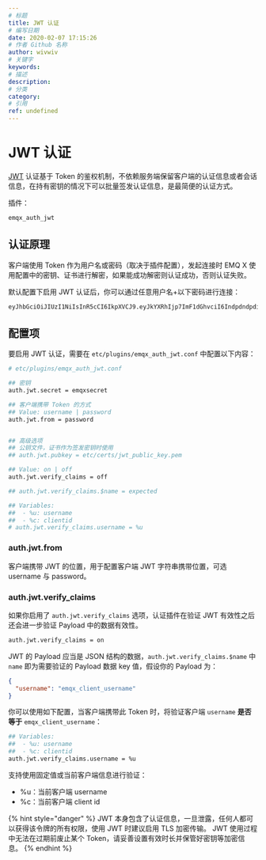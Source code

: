 ```yaml
---
# 标题
title: JWT 认证
# 编写日期
date: 2020-02-07 17:15:26
# 作者 Github 名称
author: wivwiv
# 关键字
keywords:
# 描述
description:
# 分类
category: 
# 引用
ref: undefined
---
```


# JWT 认证

[JWT](https://jwt.io/) 认证基于 Token 的鉴权机制，不依赖服务端保留客户端的认证信息或者会话信息，在持有密钥的情况下可以批量签发认证信息，是最简便的认证方式。

插件：

```bash
emqx_auth_jwt
```

## 认证原理

客户端使用 Token 作为用户名或密码（取决于插件配置），发起连接时 EMQ X 使用配置中的密钥、证书进行解密，如果能成功解密则认证成功，否则认证失败。

默认配置下启用 JWT 认证后，你可以通过任意用户名+以下密码进行连接：

```bash
eyJhbGciOiJIUzI1NiIsInR5cCI6IkpXVCJ9.eyJkYXRhIjp7ImF1dGhvciI6IndpdndpdiIsInNpdGUiOiJodHRwczovL3dpdndpdi5jb20ifSwiZXhwIjoxNTgyMjU1MzYwNjQyMDAwMCwiaWF0IjoxNTgyMjU1MzYwfQ.FdyAx2fYahm6h3g47m88ttyINzptzKy_speimyUcma4
```


## 配置项

要启用 JWT 认证，需要在 `etc/plugins/emqx_auth_jwt.conf` 中配置以下内容：

```bash
# etc/plugins/emqx_auth_jwt.conf

## 密钥
auth.jwt.secret = emqxsecret

## 客户端携带 Token 的方式
## Value: username | password
auth.jwt.from = password


## 高级选项
## 公钥文件，证书作为签发密钥时使用
## auth.jwt.pubkey = etc/certs/jwt_public_key.pem

## Value: on | off
auth.jwt.verify_claims = off

## auth.jwt.verify_claims.$name = expected

## Variables:
##  - %u: username
##  - %c: clientid
# auth.jwt.verify_claims.username = %u
```

### auth.jwt.from

客户端携带 JWT 的位置，用于配置客户端 JWT 字符串携带位置，可选 username 与 password。

### auth.jwt.verify_claims

如果你启用了 `auth.jwt.verify_claims` 选项，认证插件在验证 JWT 有效性之后还会进一步验证 Payload 中的数据有效性。

```bash
auth.jwt.verify_claims = on
```

JWT 的 Payload 应当是 JSON 结构的数据，`auth.jwt.verify_claims.$name` 中 `name` 即为需要验证的 Payload 数据 key 值，假设你的 Payload 为：

```json
{
  "username": "emqx_client_username"
}
```

你可以使用如下配置，当客户端携带此 Token 时，将验证客户端 `username` **是否等于** `emqx_client_username`：

```bash
## Variables:
##  - %u: username
##  - %c: clientid
auth.jwt.verify_claims.username = %u
```

支持使用固定值或当前客户端信息进行验证：
- %u：当前客户端 username
- %c：当前客户端 client id



{% hint style="danger" %} 
JWT 本身包含了认证信息，一旦泄露，任何人都可以获得该令牌的所有权限，使用 JWT 时建议启用 TLS 加密传输。
JWT 使用过程中无法在过期前废止某个 Token，请妥善设置有效时长并保管好密钥等加密信息。
{% endhint %}